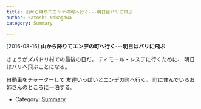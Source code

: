 ```yaml
---
title: 山から降りてエンデの町へ行く---明日はバリに飛ぶ
author: Satoshi Nakagawa
category: Summary

---
```


[2016-08-16] **山から降りてエンデの町へ行く---明日はバリに飛ぶ** 

 きょうがズパドリ村での最後の日だ。
ティモール・レステに行くために、
明日はバリへ飛ぶことになる。

 自動車をチャーターして
友達いっぱいとエンデの町へ行く。
町に住んでいるお姉さんのところに一泊する。

- Category: [Summary](https://merapano.github.io/categories.html#Summary)

